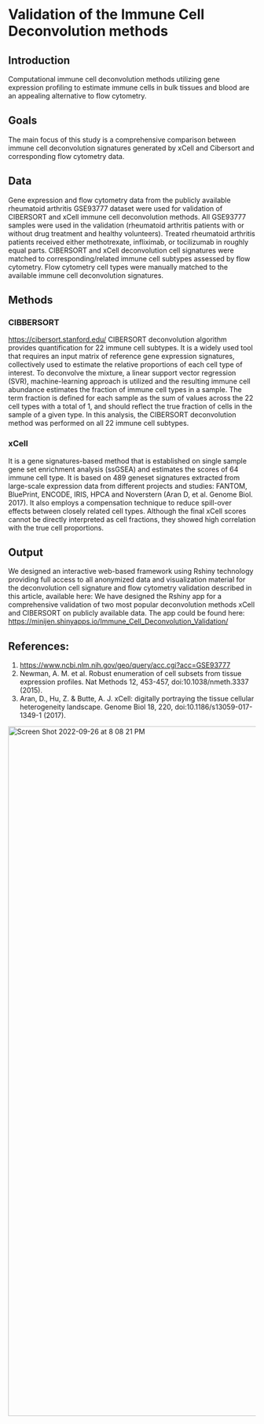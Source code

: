 # Validation of the Immune Cell Deconvolution methods

## Introduction
Computational immune cell deconvolution methods utilizing gene expression profiling to estimate immune cells in bulk tissues and blood are an appealing alternative to flow cytometry.

## Goals
The main focus of this study is a comprehensive comparison between immune cell deconvolution signatures generated by xCell and Cibersort and corresponding flow cytometry data. 

## Data
Gene expression and flow cytometry data from the publicly available rheumatoid arthritis GSE93777 dataset were used for validation of CIBERSORT and xCell immune cell deconvolution methods. All GSE93777 samples were used in the validation (rheumatoid arthritis patients with or without drug treatment and healthy volunteers). Treated rheumatoid arthritis patients received either methotrexate, infliximab, or tocilizumab in roughly equal parts.
CIBERSORT and xCell deconvolution cell signatures were matched to corresponding/related immune cell subtypes assessed by flow cytometry. Flow cytometry cell types were manually matched to the available immune cell deconvolution signatures. 

## Methods
### CIBBERSORT
https://cibersort.stanford.edu/
CIBERSORT deconvolution algorithm provides quantification for 22 immune cell subtypes. It is a widely used tool that requires an input matrix of reference gene expression signatures, collectively used to estimate the relative proportions of each cell type of interest. To deconvolve the mixture, a linear support vector regression (SVR), machine-learning approach is utilized and the resulting immune cell abundance estimates the fraction of immune cell types in a sample. The term fraction is defined for each sample as the sum of values across the 22 cell types with a total of 1, and should reflect the true fraction of cells in the sample of a given type. In this analysis, the CIBERSORT deconvolution method was performed on all 22 immune cell subtypes.

### xCell
It is a gene signatures-based method that is established on single sample gene set enrichment analysis (ssGSEA) and estimates the scores of 64 immune cell type. It is based on 489 geneset signatures extracted from large-scale expression data from different projects and studies: FANTOM, BluePrint, ENCODE, IRIS, HPCA and Noverstern (Aran D, et al. Genome Biol. 2017). It also employs a compensation technique to reduce spill-over effects between closely related cell types. Although the final xCell scores cannot be directly interpreted as cell fractions, they showed high correlation with the true cell proportions. 


## Output
We designed an interactive web-based framework using Rshiny technology providing full access to all anonymized data and visualization material for the deconvolution cell signature and flow cytometry validation described in this article, available here: 
We have designed the Rshiny app for a comprehensive validation of two most popular deconvolution methods xCell and CIBERSORT on publicly available data.
The app could be found here: 
https://minijen.shinyapps.io/Immune_Cell_Deconvolution_Validation/

## References:
1. https://www.ncbi.nlm.nih.gov/geo/query/acc.cgi?acc=GSE93777
2. Newman, A. M. et al. Robust enumeration of cell subsets from tissue expression profiles. Nat Methods 12, 453-457, doi:10.1038/nmeth.3337 (2015).
3. Aran, D., Hu, Z. & Butte, A. J. xCell: digitally portraying the tissue cellular heterogeneity landscape. Genome Biol 18, 220, doi:10.1186/s13059-017-1349-1 (2017).


<img width="1402" alt="Screen Shot 2022-09-26 at 8 08 21 PM" src="https://user-images.githubusercontent.com/20693710/192402156-19fd29fd-28c7-48c8-a95d-ad693d89a39d.png">

